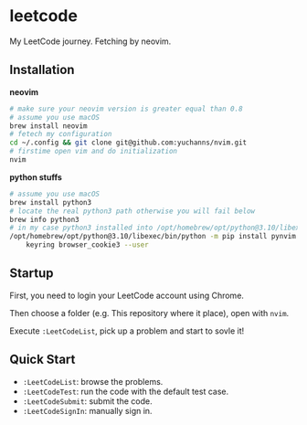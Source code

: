 # leetcode
My LeetCode journey. Fetching by neovim.

## Installation
**neovim**
```bash
# make sure your neovim version is greater equal than 0.8
# assume you use macOS
brew install neovim
# fetech my configuration
cd ~/.config && git clone git@github.com:yuchanns/nvim.git
# firstime open vim and do initialization
nvim
```
**python stuffs**
```bash
# assume you use macOS
brew install python3
# locate the real python3 path otherwise you will fail below
brew info python3
# in my case python3 installed into /opt/homebrew/opt/python@3.10/libexec/bin
/opt/homebrew/opt/python@3.10/libexec/bin/python -m pip install pynvim \
    keyring browser_cookie3 --user
```
## Startup
First, you need to login your LeetCode account using Chrome.

Then choose a folder (e.g. This repository where it place), open with `nvim`.

Execute `:LeetCodeList`, pick up a problem and start to sovle it!

## Quick Start

- `:LeetCodeList`: browse the problems.
- `:LeetCodeTest`: run the code with the default test case.
- `:LeetCodeSubmit`: submit the code.
- `:LeetCodeSignIn`: manually sign in.

